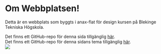 Om Webbplatsen!
==============================================

Detta är en webbplats som byggts i anax-flat för design kursen på Blekinge Tekniska Högskola.

Det finns ett GitHub-repo för denna sida tillgänglig [här](https://github.com/marcusLinder/Anax-Flat).
<br>
Det finns ett GitHub-repo för denna sidans tema tillgänglig [här](https://github.com/marcusLinder/anax-flat-theme).
<img src="img/about.png" style="display: block; margin-left: auto; margin-right: auto;">  
